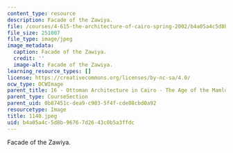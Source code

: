 ```yaml
---
content_type: resource
description: Facade of the Zawiya.
file: /courses/4-615-the-architecture-of-cairo-spring-2002/b4a05a4c5d8b96767d2643c0b5a3ffdc_1140.jpeg
file_size: 251007
file_type: image/jpeg
image_metadata:
  caption: Facade of the Zawiya.
  credit: ''
  image-alt: Facade of the Zawiya.
learning_resource_types: []
license: https://creativecommons.org/licenses/by-nc-sa/4.0/
ocw_type: OCWImage
parent_title: 16 - Ottoman Architecture in Cairo - The Age of the Mamluk Beys
parent_type: CourseSection
parent_uid: 0b87451c-dea9-c903-5f4f-cde08cbd0a92
resourcetype: Image
title: 1140.jpeg
uid: b4a05a4c-5d8b-9676-7d26-43c0b5a3ffdc
---
```

Facade of the Zawiya.